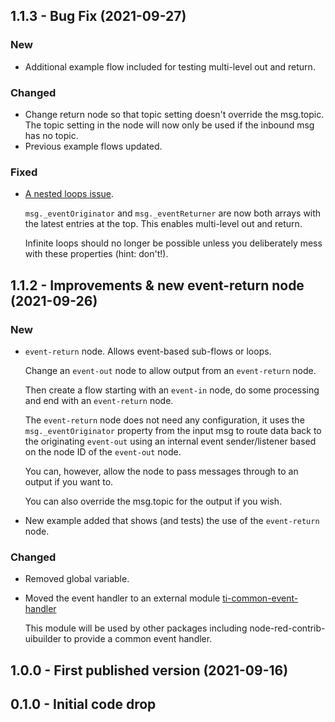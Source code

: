 ## 1.1.3 - Bug Fix (2021-09-27)

### New

* Additional example flow included for testing multi-level out and return.

### Changed

* Change return node so that topic setting doesn't override the msg.topic. The topic setting in the node will now only be used if the inbound msg has no topic.
* Previous example flows updated.

### Fixed

* [A nested loops issue](https://discourse.nodered.org/t/new-node-node-red-contrib-events-alternative-to-link-nodes/51028/35).
  
  `msg._eventOriginator` and `msg._eventReturner` are now both arrays with the latest entries at the top. This enables multi-level out and return. 
  
  Infinite loops should no longer be possible unless you deliberately mess with these properties (hint: don't!).

## 1.1.2 - Improvements & new event-return node (2021-09-26)

### New

* `event-return` node. Allows event-based sub-flows or loops. 
  
  Change an `event-out` node to allow output from an `event-return` node.

  Then create a flow starting with an `event-in` node, do some processing and end with an `event-return` node.

  The `event-return` node does not need any configuration, it uses the `msg._eventOriginator` property from the input msg
  to route data back to the originating `event-out` using an internal event sender/listener based on the node ID of the `event-out` node.

  You can, however, allow the node to pass messages through to an output if you want to.

  You can also override the msg.topic for the output if you wish.

* New example added that shows (and tests) the use of the `event-return` node.

### Changed

* Removed global variable.
* Moved the event handler to an external module [ti-common-event-handler](https://github.com/TotallyInformation/ti-common-event-handler)
  
  This module will be used by other packages including node-red-contrib-uibuilder to provide a common event handler.

## 1.0.0 - First published version (2021-09-16)

## 0.1.0 - Initial code drop
